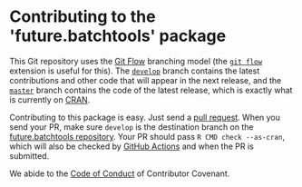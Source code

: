 
# Contributing to the 'future.batchtools' package

This Git repository uses the [Git Flow](https://nvie.com/posts/a-successful-git-branching-model/) branching model (the [`git flow`](https://github.com/petervanderdoes/gitflow-avh) extension is useful for this).  The [`develop`](https://github.com/futureverse/future.batchtools/tree/develop) branch contains the latest contributions and other code that will appear in the next release, and the [`master`](https://github.com/futureverse/future.batchtools) branch contains the code of the latest release, which is exactly what is currently on [CRAN](https://cran.r-project.org/package=future.batchtools).

Contributing to this package is easy.  Just send a [pull request](https://help.github.com/articles/using-pull-requests/).  When you send your PR, make sure `develop` is the destination branch on the [future.batchtools repository](https://github.com/futureverse/future.batchtools).  Your PR should pass `R CMD check --as-cran`, which will also be checked by  <a href="https://github.com/futureverse/future.batchtools/actions?query=workflow%3AR-CMD-check">GitHub Actions</a> and  when the PR is submitted.

We abide to the [Code of Conduct](https://www.contributor-covenant.org/version/2/0/code_of_conduct/) of Contributor Covenant.
